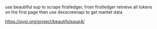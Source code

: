 use beautilful sup to scrape firstledger, from firstledger retreive all tokens on the first page
then use dexscreenapi to get market data

https://pypi.org/project/beautifulsoup4/
